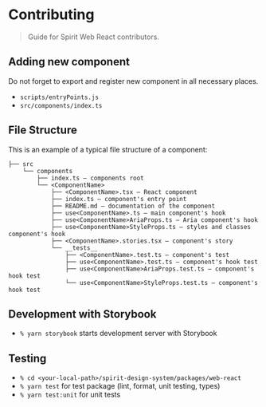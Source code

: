 # Contributing

> Guide for Spirit Web React contributors.

## Adding new component

Do not forget to export and register new component in all necessary places.

- `scripts/entryPoints.js`
- `src/components/index.ts`

## File Structure

This is an example of a typical file structure of a component:

```
├── src
    └── components
        ├── index.ts — components root
        └── <ComponentName>
            ├── <ComponentName>.tsx — React component
            ├── index.ts — component's entry point
            ├── README.md — documentation of the component
            ├── use<ComponentName>.ts — main component's hook
            ├── use<ComponentName>AriaProps.ts — Aria component's hook
            ├── use<ComponentName>StyleProps.ts — styles and classes component's hook
            ├── <ComponentName>.stories.tsx — component's story
            └── __tests__
                ├── <ComponentName>.test.ts — component's test
                ├── use<ComponentName>.test.ts — component's hook test
                ├── use<ComponentName>AriaProps.test.ts — component's hook test
                └── use<ComponentName>StyleProps.test.ts — component's hook test
```

## Development with Storybook

- `% yarn storybook` starts development server with Storybook

## Testing

- `% cd <your-local-path>/spirit-design-system/packages/web-react`
- `% yarn test` for test package (lint, format, unit testing, types)
- `% yarn test:unit` for unit tests
